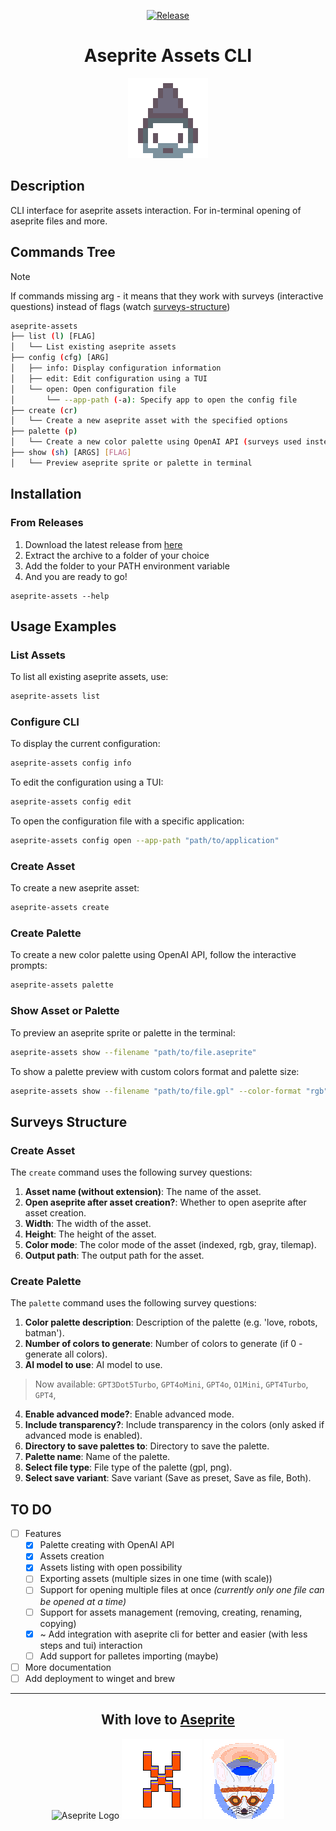 <div align="center">

[![Release](https://github.com/Spinozanilast/aseprite-assets-cli/actions/workflows/release.yml/badge.svg)](https://github.com/Spinozanilast/aseprite-assets-cli/actions/workflows/release.yml)
# Aseprite Assets CLI


![logo](https://github.com/Spinozanilast/aseprite-assets-cli/blob/master/www/static/logo128.png?raw=true") 
<p>

</span>
</div>

## Description
CLI interface for aseprite assets interaction. For in-terminal opening of aseprite files and more.

## Commands Tree

> [!NOTE]
> If commands missing arg - it means that they work with surveys (interactive questions) instead of flags (watch [surveys-structure](#surveys-structure))

``` bash
aseprite-assets
├── list (l) [FLAG]
│   └── List existing aseprite assets
├── config (cfg) [ARG]
│   ├── info: Display configuration information
│   ├── edit: Edit configuration using a TUI
│   └── open: Open configuration file
│       └── --app-path (-a): Specify app to open the config file
├── create (cr)
│   └── Create a new aseprite asset with the specified options
├── palette (p)
│   └── Create a new color palette using OpenAI API (surveys used instead of flags)
├── show (sh) [ARGS] [FLAG]
│   └── Preview aseprite sprite or palette in terminal
```

## Installation

### From Releases 
1. Download the latest release from [here](https://github.com/Spinozanilast/aseprite-assets-cli/releases/latest)
2. Extract the archive to a folder of your choice
3. Add the folder to your PATH environment variable
4. And you are ready to go!
   
```pwsh
aseprite-assets --help
```

## Usage Examples

### List Assets
To list all existing aseprite assets, use:
```sh
aseprite-assets list
```

### Configure CLI
To display the current configuration:
```sh
aseprite-assets config info
```
To edit the configuration using a TUI:
```sh
aseprite-assets config edit
```
To open the configuration file with a specific application:
```sh
aseprite-assets config open --app-path "path/to/application"
```

### Create Asset
To create a new aseprite asset:
```sh
aseprite-assets create
```

### Create Palette
To create a new color palette using OpenAI API, follow the interactive prompts:
```sh
aseprite-assets palette
```

### Show Asset or Palette
To preview an aseprite sprite or palette in the terminal:
```sh
aseprite-assets show --filename "path/to/file.aseprite"
```
To show a palette preview with custom colors format and palette size:
```sh
aseprite-assets show --filename "path/to/file.gpl" --color-format "rgb" --output-row-count 10 --palette-preview
```

## Surveys Structure

### Create Asset
The `create` command uses the following survey questions:
1. **Asset name (without extension)**: The name of the asset.
2. **Open aseprite after asset creation?**: Whether to open aseprite after asset creation.
3. **Width**: The width of the asset.
4. **Height**: The height of the asset.
5. **Color mode**: The color mode of the asset (indexed, rgb, gray, tilemap).
6. **Output path**: The output path for the asset.

### Create Palette
The `palette` command uses the following survey questions:
1. **Color palette description**: Description of the palette (e.g. 'love, robots, batman').
2. **Number of colors to generate**: Number of colors to generate (if 0 - generate all colors).
3. **AI model to use**: AI model to use. 
>  Now available: `GPT3Dot5Turbo`, `GPT4oMini`, `GPT4o`, `O1Mini`, `GPT4Turbo`, `GPT4`,
4. **Enable advanced mode?**: Enable advanced mode.
5. **Include transparency?**: Include transparency in the colors (only asked if advanced mode is enabled).
6. **Directory to save palettes to**: Directory to save the palette.
7. **Palette name**: Name of the palette.
8. **Select file type**: File type of the palette (gpl, png).
9.  **Select save variant**: Save variant (Save as preset, Save as file, Both).

## TO DO
- [ ] Features 
  - [x] Palette creating with OpenAI API
  - [x] Assets creation
  - [x] Assets listing with open possibility
  - [ ] Exporting assets (multiple sizes in one time (with scale))
  - [ ] Support for opening multiple files at once *(currently only one file can be opened at a time)*
  - [ ] Support for assets management (removing, creating, renaming, copying)
  - [x] ~ Add integration with aseprite cli for better and easier (with less steps and tui) interaction
  - [ ] Add support for palletes importing (maybe)
- [ ] More documentation
- [ ] Add deployment to winget and brew

------
<div align="center">

## With love to [Aseprite](https://www.aseprite.org/)  

![Aseprite Logo](https://github.com/aseprite/aseprite/blob/main/data/icons/ase128.png?raw=true) ![X](https://github.com/Spinozanilast/spinozanilast/blob/master/assets/X.png?raw=true") ![spinozanilast](https://github.com/Spinozanilast/spinozanilast/blob/master/assets/spinozanilast.gif?raw=true")

</div>
